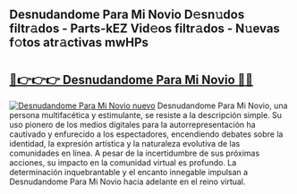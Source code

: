 ## Desnudandome Para Mi Novio D𝚎sn𝚞dos filtr𝚊dos - Parts-kEZ Vid𝚎os filtr𝚊dos - N𝚞evas f𝚘tos atr𝚊ctivas mwHPs

# <h2><a href="http://mb14z4.tromn.icu/?c=Desnudandome+Para+Mi+Novio">🔗👉👉👉 Desnudandome Para Mi Novio 🔗🔗</a></h2>

[![Desnudandome Para Mi Novio nuevo](https://i.imgur.com/pEAQMta.gif)](http://mb14z4.tromn.icu/?c=Desnudandome+Para+Mi+Novio)
Desnudandome Para Mi Novio, una persona multifacética y estimulante, se resiste a la descripción simple. Su uso pionero de los medios digitales para la autorrepresentación ha cautivado y enfurecido a los espectadores, encendiendo debates sobre la identidad, la expresión artística y la naturaleza evolutiva de las comunidades en línea. A pesar de la incertidumbre de sus próximas acciones, su impacto en la comunidad virtual es profundo. La determinación inquebrantable y el encanto innegable impulsan a Desnudandome Para Mi Novio hacia adelante en el reino virtual.
